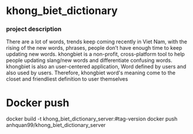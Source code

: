# khong_biet_dictionary
### project description
There are a lot of words, trends keep coming recently in Viet Nam, with the rising of the new words, phrases, people don’t have enough time to keep updating new words.
khongbiet is a non-profit, cross-platform tool to help people updating slang/new words and differentiate confusing words. khongbiet is also an user-centered application, Word defined by users and also used by users. Therefore, khongbiet word's meaning come to the closet and friendliest definition to user themselves

# Docker push
docker build -t khong_biet_dictionary_server:#tag-version
docker push anhquan99/khong_biet_dictionary_server